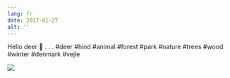 ```yaml
---
lang: fr
date: 2017-01-27
alt: ''
---
```


Hello deer 🦄
.
.
.
#deer #hind #animal #forest #park #nature #trees #wood #winter #denmark #vejle

![](/photos/2017-01-27-1485521281.jpg)
